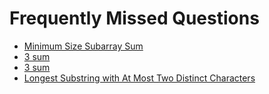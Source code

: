 <h1>Frequently Missed Questions</h1>

<ul>
    <li><a href="https://leetcode.com/problems/minimum-size-subarray-sum/submissions/">Minimum Size Subarray Sum</a></li>
    <li><a href="https://leetcode.com/problems/3sum/">3 sum</a></li>
    <li><a href="https://leetcode.com/problems/minimum-window-substring/">3 sum</a></li>
    <li><a href="https://leetcode.com/problems/longest-substring-with-at-most-two-distinct-characters/">Longest Substring with At Most Two Distinct Characters</a></li>
</ul>

